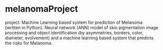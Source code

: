 # melanomaProject


project: 
Machine Learning based system for prediction of Melanoma (written in Python).
Neural network (ANN) model of skin pigmentation image processing and object identification (by asymmetries, borders, color, diameter, evolvement) and a machine learning based system that predicts the risks for Melanoma.

